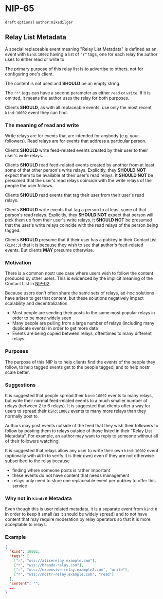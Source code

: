 # NIP-65

`draft` `optional` `author:mikedilger`

## Relay List Metadata

A special replaceable event meaning "Relay List Metadata" is defined as an event with `kind:10002` having a list of `"r"` tags, one for each relay the author uses to either read or write to.

The primary purpose of this relay list is to advertise to others, not for configuring one's client.

The content is not used and **SHOULD** be an empty string.

The `"r"` tags can have a second parameter as either `read` or `write`.
If it is omitted, it means the author uses the relay for both purposes.

Clients **SHOULD**, as with all replaceable events, use only the most recent `kind:10002` event they can find.

### The meaning of read and write

Write relays are for events that are intended for anybody (e.g. your followers).
Read relays are for events that address a particular person.

Clients **SHOULD** write feed-related events created by their user to their user's write relays.

Clients **SHOULD** read feed-related events created by another from at least some of that other person's write relays.
Explicitly, they **SHOULD NOT** expect them to be available at their user's read relays.
It **SHOULD NOT** be presumed that the user's read relays coincide with the write relays of the people the user follows.

Clients **SHOULD** read events that tag their user from their user's read relays.

Clients **SHOULD** write events that tag a person to at least some of that person's read relays.
Explicitly, they **SHOULD NOT** expect that person will pick them up from their user's write relays.
It **SHOULD NOT** be presumed that the user's write relays coincide with the read relays of the person being tagged.

Clients **SHOULD** presume that if their user has a pubkey in their ContactList (`kind:3`) that it is because they wish to see that author's feed-related events.
But clients **MAY** presume otherwise.

### Motivation

There is a common nostr use case where users wish to follow the content produced by other users.
This is evidenced by the implicit meaning of the Contact List in [NIP-02](02.md)

Because users don't often share the same sets of relays, ad-hoc solutions have arisen to get that content, but these solutions negatively impact scalability and decentralization:

- Most people are sending their posts to the same most popular relays in order to be more widely seen
- Many people are pulling from a large number of relays (including many duplicate events) in order to get more data
- Events are being copied between relays, oftentimes to many different relays

### Purposes

The purpose of this NIP is to help clients find the events of the people they follow, to help tagged events get to the people tagged, and to help nostr scale better.

### Suggestions

It is suggested that people spread their `kind:10002` events to many relays, but write their normal feed-related events to a much smaller number of relays (between 2 to 6 relays).
It is suggested that clients offer a way for users to spread their `kind:10002` events to many more relays than they normally post to.

Authors may post events outside of the feed that they wish their followers to follow by posting them to relays outside of those listed in their "Relay List Metadata".
For example, an author may want to reply to someone without all of their followers watching.

It is suggested that relays allow any user to write their own `kind:10002` event (optionally with `AUTH` to verify it is their own) even if they are not otherwise subscribed to the relay because

- finding where someone posts is rather important
- these events do not have content that needs management
- relays only need to store one replaceable event per pubkey to offer this service

### Why not in `kind:0` Metadata

Even though this is user related metadata, it is a separate event from `kind:0` in order to keep it small (as it should be widely spread) and to not have content that may require moderation by relay operators so that it is more acceptable to relays.

### Example

```json
{
  "kind": 10002,
  "tags": [
    ["r", "wss://alicerelay.example.com"],
    ["r", "wss://brando-relay.com"],
    ["r", "wss://expensive-relay.example2.com", "write"],
    ["r", "wss://nostr-relay.example.com", "read"]
  ],
  "content": "",
  ...
}
```
